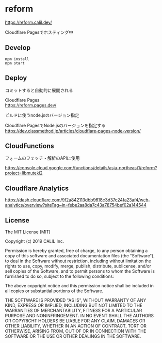 # reform

https://reform.calil.dev/

Cloudflare Pagesでホスティング中

## Develop

```
npm install
npm start
```

## Deploy

コミットすると自動的に展開される

Cloudflare Pages  
https://reform.pages.dev/

ビルドに使うnode.jsのバージョン指定  

Cloudflare PagesでNode.jsのバージョンを指定する
https://dev.classmethod.jp/articles/cloudflare-pages-node-version/

## CloudFunctions

フォームのフェッチ・解析のAPIに使用

https://console.cloud.google.com/functions/details/asia-northeast1/reform?project=libmuteki2

## Cloudflare Analytics

https://dash.cloudflare.com/9f2a842113dbb9618c3d37c24fa23af4/web-analytics/overview?siteTag~in=febe2aa8da7c43a78754bef02a144544

## License

The MIT License (MIT)

Copyright (c) 2019 CALIL Inc.

Permission is hereby granted, free of charge, to any person obtaining a copy
of this software and associated documentation files (the "Software"), to deal
in the Software without restriction, including without limitation the rights
to use, copy, modify, merge, publish, distribute, sublicense, and/or sell
copies of the Software, and to permit persons to whom the Software is
furnished to do so, subject to the following conditions:

The above copyright notice and this permission notice shall be included in all
copies or substantial portions of the Software.

THE SOFTWARE IS PROVIDED "AS IS", WITHOUT WARRANTY OF ANY KIND, EXPRESS OR
IMPLIED, INCLUDING BUT NOT LIMITED TO THE WARRANTIES OF MERCHANTABILITY,
FITNESS FOR A PARTICULAR PURPOSE AND NONINFRINGEMENT. IN NO EVENT SHALL THE
AUTHORS OR COPYRIGHT HOLDERS BE LIABLE FOR ANY CLAIM, DAMAGES OR OTHER
LIABILITY, WHETHER IN AN ACTION OF CONTRACT, TORT OR OTHERWISE, ARISING FROM,
OUT OF OR IN CONNECTION WITH THE SOFTWARE OR THE USE OR OTHER DEALINGS IN THE
SOFTWARE.
